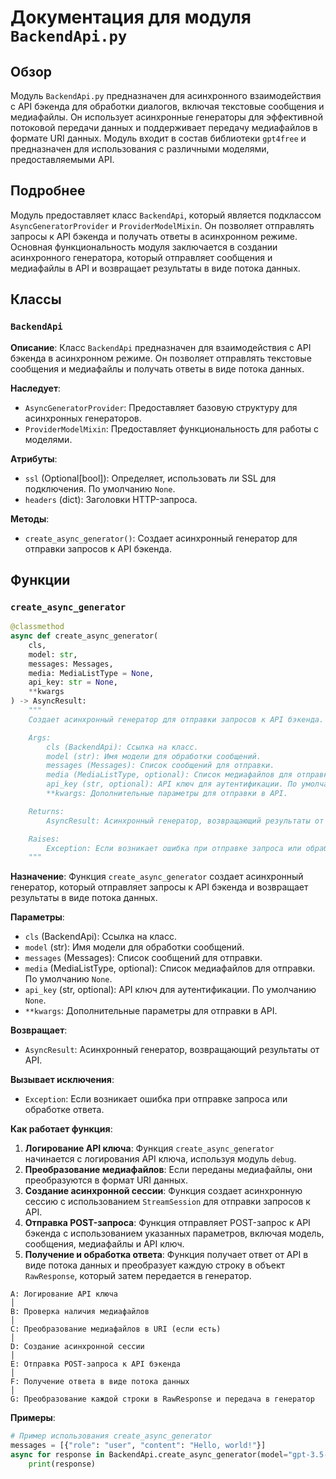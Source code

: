 # Документация для модуля `BackendApi.py`

## Обзор

Модуль `BackendApi.py` предназначен для асинхронного взаимодействия с API бэкенда для обработки диалогов, включая текстовые сообщения и медиафайлы. Он использует асинхронные генераторы для эффективной потоковой передачи данных и поддерживает передачу медиафайлов в формате URI данных. Модуль входит в состав библиотеки `gpt4free` и предназначен для использования с различными моделями, предоставляемыми API.

## Подробнее

Модуль предоставляет класс `BackendApi`, который является подклассом `AsyncGeneratorProvider` и `ProviderModelMixin`. Он позволяет отправлять запросы к API бэкенда и получать ответы в асинхронном режиме. Основная функциональность модуля заключается в создании асинхронного генератора, который отправляет сообщения и медиафайлы в API и возвращает результаты в виде потока данных.

## Классы

### `BackendApi`

**Описание**: Класс `BackendApi` предназначен для взаимодействия с API бэкенда в асинхронном режиме. Он позволяет отправлять текстовые сообщения и медиафайлы и получать ответы в виде потока данных.

**Наследует**:
- `AsyncGeneratorProvider`: Предоставляет базовую структуру для асинхронных генераторов.
- `ProviderModelMixin`: Предоставляет функциональность для работы с моделями.

**Атрибуты**:
- `ssl` (Optional[bool]): Определяет, использовать ли SSL для подключения. По умолчанию `None`.
- `headers` (dict): Заголовки HTTP-запроса.

**Методы**:
- `create_async_generator()`: Создает асинхронный генератор для отправки запросов к API бэкенда.

## Функции

### `create_async_generator`

```python
@classmethod
async def create_async_generator(
    cls,
    model: str,
    messages: Messages,
    media: MediaListType = None,
    api_key: str = None,
    **kwargs
) -> AsyncResult:
    """
    Создает асинхронный генератор для отправки запросов к API бэкенда.

    Args:
        cls (BackendApi): Ссылка на класс.
        model (str): Имя модели для обработки сообщений.
        messages (Messages): Список сообщений для отправки.
        media (MediaListType, optional): Список медиафайлов для отправки. По умолчанию `None`.
        api_key (str, optional): API ключ для аутентификации. По умолчанию `None`.
        **kwargs: Дополнительные параметры для отправки в API.

    Returns:
        AsyncResult: Асинхронный генератор, возвращающий результаты от API.

    Raises:
        Exception: Если возникает ошибка при отправке запроса или обработке ответа.
    """
```

**Назначение**: Функция `create_async_generator` создает асинхронный генератор, который отправляет запросы к API бэкенда и возвращает результаты в виде потока данных.

**Параметры**:
- `cls` (BackendApi): Ссылка на класс.
- `model` (str): Имя модели для обработки сообщений.
- `messages` (Messages): Список сообщений для отправки.
- `media` (MediaListType, optional): Список медиафайлов для отправки. По умолчанию `None`.
- `api_key` (str, optional): API ключ для аутентификации. По умолчанию `None`.
- `**kwargs`: Дополнительные параметры для отправки в API.

**Возвращает**:
- `AsyncResult`: Асинхронный генератор, возвращающий результаты от API.

**Вызывает исключения**:
- `Exception`: Если возникает ошибка при отправке запроса или обработке ответа.

**Как работает функция**:
1. **Логирование API ключа**: Функция `create_async_generator` начинается с логирования API ключа, используя модуль `debug`.
2. **Преобразование медиафайлов**: Если переданы медиафайлы, они преобразуются в формат URI данных.
3. **Создание асинхронной сессии**: Функция создает асинхронную сессию с использованием `StreamSession` для отправки запросов к API.
4. **Отправка POST-запроса**: Функция отправляет POST-запрос к API бэкенда с использованием указанных параметров, включая модель, сообщения, медиафайлы и API ключ.
5. **Получение и обработка ответа**: Функция получает ответ от API в виде потока данных и преобразует каждую строку в объект `RawResponse`, который затем передается в генератор.

```
A: Логирование API ключа
│
B: Проверка наличия медиафайлов
│
C: Преобразование медиафайлов в URI (если есть)
│
D: Создание асинхронной сессии
│
E: Отправка POST-запроса к API бэкенда
│
F: Получение ответа в виде потока данных
│
G: Преобразование каждой строки в RawResponse и передача в генератор
```

**Примеры**:

```python
# Пример использования create_async_generator
messages = [{"role": "user", "content": "Hello, world!"}]
async for response in BackendApi.create_async_generator(model="gpt-3.5-turbo", messages=messages, api_key="test_key"):
    print(response)